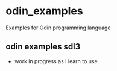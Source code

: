 # odin_examples

Examples for Odin programming language

## odin examples sdl3
 - work in progress as I learn to use
